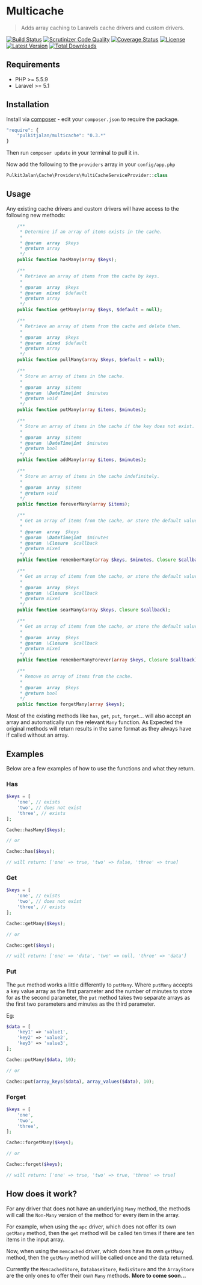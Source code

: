 Multicache
=========

> Adds array caching to Laravels cache drivers and custom drivers.

[![Build Status](http://img.shields.io/travis/pulkitjalan/multicache.svg?style=flat-square)](https://travis-ci.org/pulkitjalan/multicache)
[![Scrutinizer Code Quality](http://img.shields.io/scrutinizer/g/pulkitjalan/multicache/master.svg?style=flat-square)](https://scrutinizer-ci.com/g/pulkitjalan/multicache/)
[![Coverage Status](https://img.shields.io/scrutinizer/coverage/g/pulkitjalan/multicache/master.svg?style=flat-square)](https://scrutinizer-ci.com/g/pulkitjalan/multicache/code-structure/master)
[![License](http://img.shields.io/badge/license-MIT-brightgreen.svg?style=flat-square)](http://www.opensource.org/licenses/MIT)
[![Latest Version](http://img.shields.io/packagist/v/pulkitjalan/multicache.svg?style=flat-square)](https://packagist.org/packages/pulkitjalan/multicache)
[![Total Downloads](https://img.shields.io/packagist/dt/pulkitjalan/multicache.svg?style=flat-square)](https://packagist.org/packages/pulkitjalan/multicache)

## Requirements

- PHP >= 5.5.9
- Laravel >= 5.1

## Installation

Install via [composer](https://getcomposer.org/) - edit your `composer.json` to require the package.

```js
"require": {
    "pulkitjalan/multicache": "0.3.*"
}
```

Then run `composer update` in your terminal to pull it in.

Now add the following to the `providers` array in your `config/app.php`

```php
PulkitJalan\Cache\Providers\MultiCacheServiceProvider::class
```

## Usage

Any existing cache drivers and custom drivers will have access to the following new methods:

```php
    /**
     * Determine if an array of items exists in the cache.
     *
     * @param  array  $keys
     * @return array
     */
    public function hasMany(array $keys);

    /**
     * Retrieve an array of items from the cache by keys.
     *
     * @param  array  $keys
     * @param  mixed  $default
     * @return array
     */
    public function getMany(array $keys, $default = null);

    /**
     * Retrieve an array of items from the cache and delete them.
     *
     * @param  array  $keys
     * @param  mixed  $default
     * @return array
     */
    public function pullMany(array $keys, $default = null);

    /**
     * Store an array of items in the cache.
     *
     * @param  array  $items
     * @param  \DateTime|int  $minutes
     * @return void
     */
    public function putMany(array $items, $minutes);

    /**
     * Store an array of items in the cache if the key does not exist.
     *
     * @param  array  $items
     * @param  \DateTime|int  $minutes
     * @return bool
     */
    public function addMany(array $items, $minutes);

    /**
     * Store an array of items in the cache indefinitely.
     *
     * @param  array  $items
     * @return void
     */
    public function foreverMany(array $items);

    /**
     * Get an array of items from the cache, or store the default value.
     *
     * @param  array  $keys
     * @param  \DateTime|int  $minutes
     * @param  \Closure  $callback
     * @return mixed
     */
    public function rememberMany(array $keys, $minutes, Closure $callback);

    /**
     * Get an array of items from the cache, or store the default value forever.
     *
     * @param  array  $keys
     * @param  \Closure  $callback
     * @return mixed
     */
    public function searMany(array $keys, Closure $callback);

    /**
     * Get an array of items from the cache, or store the default value forever.
     *
     * @param  array  $keys
     * @param  \Closure  $callback
     * @return mixed
     */
    public function rememberManyForever(array $keys, Closure $callback);

    /**
     * Remove an array of items from the cache.
     *
     * @param  array  $keys
     * @return bool
     */
    public function forgetMany(array $keys);
```

Most of the existing methods like `has`, `get`, `put`, `forget`... will also accept an array and automatically run the relevant `Many` function. As Expected the original methods will return results in the same format as they always have if called without an array.

## Examples

Below are a few examples of how to use the functions and what they return.

### Has

```php
$keys = [
    'one', // exists
    'two', // does not exist
    'three', // exists
];

Cache::hasMany($keys);

// or

Cache::has($keys);

// will return: ['one' => true, 'two' => false, 'three' => true]
```

### Get

```php
$keys = [
    'one', // exists
    'two', // does not exist
    'three', // exists
];

Cache::getMany($keys);

// or

Cache::get($keys);

// will return: ['one' => 'data', 'two' => null, 'three' => 'data']
```

### Put

The `put` method works a little differently to `putMany`. Where `putMany` accepts a key value array as the first parameter and the number of minutes to store for as the second parameter, the `put` method takes two separate arrays as the first two parameters and minutes as the third parameter.

Eg:

```php
$data = [
    'key1' => 'value1',
    'key2' => 'value2',
    'key3' => 'value3',
];

Cache::putMany($data, 10);

// or

Cache::put(array_keys($data), array_values($data), 10);
```

### Forget

```php
$keys = [
    'one',
    'two',
    'three',
];

Cache::forgetMany($keys);

// or

Cache::forget($keys);

// will return: ['one' => true, 'two' => true, 'three' => true]
```

## How does it work?

For any driver that does not have an underlying `Many` method, the methods will call the `Non-Many` version of the method for every item in the array.

For example, when using the `apc` driver, which does not offer its own `getMany` method, then the `get` method will be called ten times if there are ten items in the input array.

Now, when using the `memcached` driver, which does have its own `getMany` method, then the `getMany` method will be called once and the data returned.

Currently the `MemcachedStore`, `DatabaseStore`, `RedisStore` and the `ArrayStore` are the only ones to offer their own `Many` methods. **More to come soon...**
